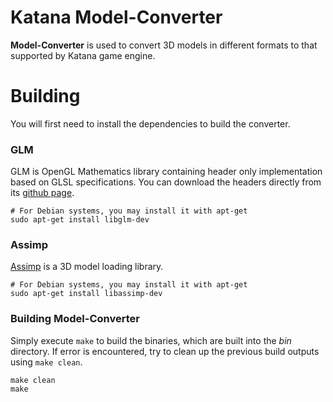 Katana Model-Converter
======

**Model-Converter** is used to convert 3D models in different formats to that supported by Katana game engine.


# Building

You will first need to install the dependencies to build the converter.

### GLM

GLM is OpenGL Mathematics library containing header only implementation based on GLSL specifications. You can download the headers directly from its [github page](https://github.com/g-truc/glm/releases).

```
# For Debian systems, you may install it with apt-get
sudo apt-get install libglm-dev
```

### Assimp
[Assimp](http://assimp.sourceforge.net/main_downloads.html) is a 3D model loading library.

```
# For Debian systems, you may install it with apt-get
sudo apt-get install libassimp-dev
```


### Building Model-Converter

Simply execute `make` to build the binaries, which are built into the *bin* directory. If error is encountered, try to clean up the previous build outputs using `make clean`.

```
make clean
make
```
